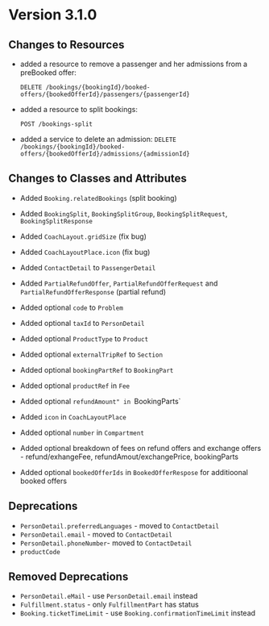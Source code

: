 # Version 3.1.0

## Changes to Resources

- added a resource to remove a passenger and her admissions from a preBooked
  offer:

  `DELETE /bookings/{bookingId}/booked-offers/{bookedOfferId}/passengers/{passengerId}`

- added a resource to split bookings:

  `POST /bookings-split`

- added a service to delete an admission:
  `DELETE /bookings/{bookingId}/booked-offers/{bookedOfferId}/admissions/{admissionId}`


  
## Changes to Classes and Attributes

- Added `Booking.relatedBookings` (split booking)
- Added `BookingSplit`, `BookingSplitGroup`, `BookingSplitRequest`,
  `BookingSplitResponse`

- Added `CoachLayout.gridSize` (fix bug)
- Added `CoachLayoutPlace.icon` (fix bug)

- Added `ContactDetail` to `PassengerDetail`

- Added `PartialRefundOffer`, `PartialRefundOfferRequest` and
  `PartialRefundOfferResponse` (partial refund)

- Added optional `code` to `Problem`

- Added optional `taxId` to `PersonDetail`

- Added optional `ProductType` to `Product`

- Added optional `externalTripRef` to `Section`

- Added optional `bookingPartRef` to `BookingPart`

- Added optional `productRef` in `Fee`

- Added optional `refundAmount" in `BookingParts`

- Added `icon` in `CoachLayoutPlace`

- Added optional `number` in `Compartment` 

- Added optional breakdown of fees on refund offers and exchange offers - refund/exhangeFee, refundAmout/exchangePrice, bookingParts

- Added optional `bookedOfferIds` in `BookedOfferRespose` for additioonal booked offers

## Deprecations

- `PersonDetail.preferredLanguages` - moved to `ContactDetail`
- `PersonDetail.email` - moved to `ContactDetail`
- `PersonDetail.phoneNumber`- moved to `ContactDetail`
- `productCode`

## Removed Deprecations

- `PersonDetail.eMail` - use `PersonDetail.email` instead
- `Fulfillment.status` - only `FulfillmentPart` has status
- `Booking.ticketTimeLimit` - use `Booking.confirmationTimeLimit` instead
